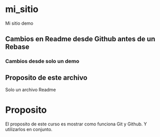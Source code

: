 # mi_sitio
Mi sitio demo

## Cambios en Readme desde Github antes de un Rebase

### Cambios desde solo un demo

## Proposito de este archivo
Solo un archivo Readme

# Proposito

El proposito de este curso es mostrar como funciona Git y Github.
Y utilizarlos en conjunto.
